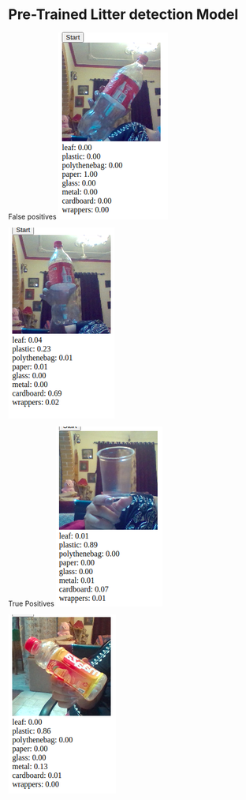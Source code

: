 # Pre-Trained Litter detection Model

False positives 
![l1](output/l1.png)

![l2](output/l2.png)

True Positives 
![l3](output/l3.png)

![l4](output/l4.png)